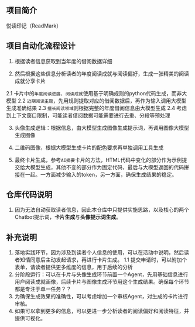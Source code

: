 ## 项目简介

悦读印记（ReadMark）

## 项目自动化流程设计
1. 根据读者信息获取到当年度的借阅数据详细

2. 然后根据这些信息分析读者的年度阅读成就与阅读偏好，生成一张精美的阅读成就分享卡片

2.1 卡片中的`年度阅读进度`、`阅读成就`使用基于明确规则的python代码生成，而非大模型
2.2 `近期阅读主题`，先用规则提取对应的借阅数据后，再作为输入调用大模型生成准确结果
2.3 `擅长阅读领域`则根据完整的年度借阅信息由大模型生成
2.4 考虑到上下文窗口限制，可能读者借阅数据可能需要进行去重、分段等预处理

3. 头像生成逻辑：根据信息，由大模型生成图像生成提示词，再调用图像大模型生成图像

4. 二维码图像，根据大模型生成卡片的配色要求再单独调用工具生成

5. 最终卡片生成，参考`AI摘要`卡片的方法，HTML代码中变化的部分作为示例提交给大模型生成，其他不变的部分作为固定代码，最后与大模型返回的代码拼接在一起。一方面减少输入的token，另一方面，确保生成结果的稳定。

## 仓库代码说明
1. 因为无法自动获取读者信息，因此本仓库中只提供实施思路，以及核心的两个Chatbot提示词，**卡片生成**与**头像提示词生成**。

## 补充说明

1. 落地实践环节，因为涉及到读者个人信息的使用，可以在活动中说明，然后读者知情同意后主动发起请求，再进行卡片生成。
1.1 提交申请时，可以附加个表单，请读者提供更多维度的信息，用于后续的分析
2. 分阶段运行：可以在卡片与头像生成环节前置一个Agent，先用基础信息进行用户阅读成就画像，后续卡片与图像生成环节用这个生成结果。确保每个环节都是专注于单一任务？？
3. 为确保生成效果的准确性，可以考虑增加一个审核Agent，对生成的卡片进行审核。
4. 如果可以拿到更多的信息，可以更进一步分析读者的阅读偏好和阅读特征，并提供可视化。
